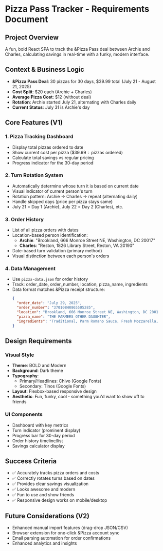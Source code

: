 # Pizza Pass Tracker - Requirements Document

## Project Overview
A fun, bold React SPA to track the &Pizza Pass deal between Archie and Charles, calculating savings in real-time with a funky, modern interface.

## Context & Business Logic
- **&Pizza Pass Deal**: 30 pizzas for 30 days, $39.99 total (July 21 - August 21, 2025)
- **Cost Split**: $20 each (Archie + Charles)
- **Average Pizza Cost**: $12 (without deal)
- **Rotation**: Archie started July 21, alternating with Charles daily
- **Current Status**: July 31 is Archie's day

## Core Features (V1)

### 1. Pizza Tracking Dashboard
- Display total pizzas ordered to date
- Show current cost per pizza ($39.99 ÷ pizzas ordered)
- Calculate total savings vs regular pricing
- Progress indicator for the 30-day period

### 2. Turn Rotation System
- Automatically determine whose turn it is based on current date
- Visual indicator of current person's turn
- Rotation pattern: Archie → Charles → repeat (alternating daily)
- Handle skipped days (price per pizza stays same)
- July 21 = Day 1 (Archie), July 22 = Day 2 (Charles), etc.

### 3. Order History
- List of all pizza orders with dates
- Location-based person identification:
  - **Archie**: "Brookland, 666 Monroe Street NE, Washington, DC 20017"
  - **Charles**: "Reston, 1826 Library Street, Reston, VA 20190"
- Date-based turn validation (primary method)
- Visual distinction between each person's orders

### 4. Data Management
- Use `pizza-data.json` for order history
- Track: order_date, order_number, location, pizza_name, ingredients
- Data format matches &Pizza receipt structure:
  ```json
  {
    "order_date": "July 29, 2025",
    "order_number": "37010840865505285", 
    "location": "Brookland, 666 Monroe Street NE, Washington, DC 20017",
    "pizza_name": "THE FARMERS OTHER DAUGHTER",
    "ingredients": "Traditional, Parm Romano Sauce, Fresh Mozzarella, Bacon, Garlic Butter, Hot Honey, Egg, Spinach, Additional Toppings, Chicken"
  }
  ```

## Design Requirements

### Visual Style
- **Theme**: BOLD and Modern
- **Background**: Dark theme
- **Typography**: 
  - Primary/Headlines: Chivo (Google Fonts)
  - Secondary: Tinos (Google Fonts)
- **Layout**: Flexbox-based responsive design
- **Aesthetic**: Fun, funky, cool - something you'd want to show off to friends

### UI Components
- Dashboard with key metrics
- Turn indicator (prominent display)
- Progress bar for 30-day period
- Order history timeline/list
- Savings calculator display

## Success Criteria
- ✅ Accurately tracks pizza orders and costs
- ✅ Correctly rotates turns based on dates
- ✅ Provides clear savings visualization
- ✅ Looks awesome and modern
- ✅ Fun to use and show friends
- ✅ Responsive design works on mobile/desktop

## Future Considerations (V2)
- Enhanced manual import features (drag-drop JSON/CSV)
- Browser extension for one-click &Pizza account sync
- Email parsing automation for order confirmations
- Enhanced analytics and insights